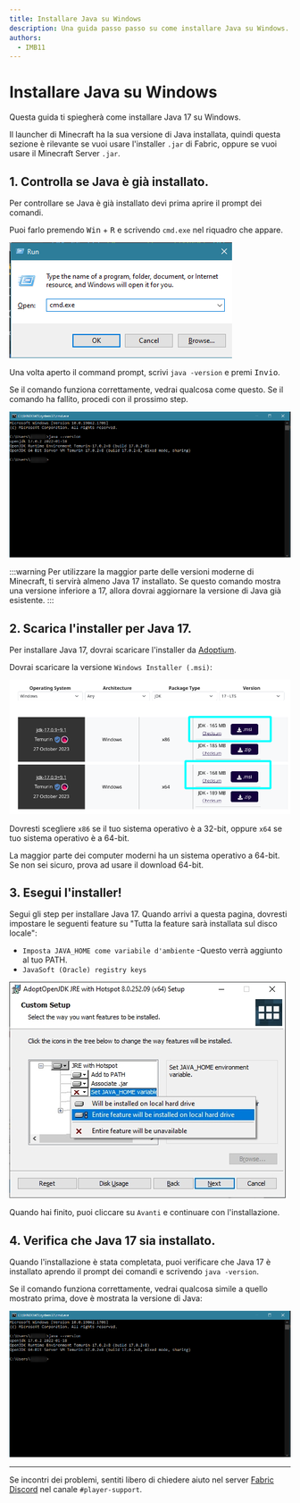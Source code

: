 ```yaml
---
title: Installare Java su Windows
description: Una guida passo passo su come installare Java su Windows.
authors:
  - IMB11
---
```


# Installare Java su Windows

Questa guida ti spiegherà come installare Java 17 su Windows.

Il launcher di Minecraft ha la sua versione di Java installata, quindi questa sezione è rilevante se vuoi usare l'installer `.jar` di Fabric, oppure se vuoi usare il Minecraft Server `.jar`.

## 1. Controlla se Java è già installato.

Per controllare se Java è già installato devi prima aprire il prompt dei comandi.

Puoi farlo premendo <kbd>Win</kbd> + <kbd>R</kbd> e scrivendo `cmd.exe` nel riquadro che appare.

![Il dialogo che mostra Windows con "cmd.exe" scritto nella run bar](/assets/players/installing-java/windows-run-dialog.png)

Una volta aperto il command prompt, scrivi `java -version` e premi <kbd>Invio</kbd>.

Se il comando funziona correttamente, vedrai qualcosa come questo. Se il comando ha fallito, procedi con il prossimo step.

![Il prompt dei comandi con scritto "java -version"](/assets/players/installing-java/windows-java-version.png)

:::warning
Per utilizzare la maggior parte delle versioni moderne di Minecraft, ti servirà almeno Java 17 installato. Se questo comando mostra una versione inferiore a 17, allora dovrai aggiornare la versione di Java già esistente.
:::

## 2. Scarica l'installer per Java 17.

Per installare Java 17, dovrai scaricare l'installer da [Adoptium](https://adoptium.net/en-GB/temurin/releases/?os=windows\\&package=jdk\\&version=17).

Dovrai scaricare la versione `Windows Installer (.msi)`:

![La pagina di download di Adoptium con Windows Installer (.msi) evidenziato](/assets/players/installing-java/windows-download-java.png)

Dovresti scegliere `x86` se il tuo sistema operativo è a 32-bit, oppure `x64` se tuo sistema operativo è a 64-bit.

La maggior parte dei computer moderni ha un sistema operativo a 64-bit. Se non sei sicuro, prova ad usare il download 64-bit.

## 3. Esegui l'installer!

Segui gli step per installare Java 17. Quando arrivi a questa pagina, dovresti impostare le seguenti feature su "Tutta la feature sarà installata sul disco locale":

- `Imposta JAVA_HOME come variabile d'ambiente` -Questo verrà aggiunto al tuo PATH.
- `JavaSoft (Oracle) registry keys`

![Installer Java 17 con "Set JAVA\\_HOME variable" and "JavaSoft (Oracle) registry keys" evidenziati.](/assets/players/installing-java/windows-wizard-screenshot.png)

Quando hai finito, puoi cliccare su `Avanti` e continuare con l'installazione.

## 4. Verifica che Java 17 sia installato.

Quando l'installazione è stata completata, puoi verificare che Java 17 è installato aprendo il prompt dei comandi e scrivendo `java -version`.

Se il comando funziona correttamente, vedrai qualcosa simile a quello mostrato prima, dove è mostrata la versione di Java:

![Il prompt dei comandi con scritto "java -version"](/assets/players/installing-java/windows-java-version.png)

---

Se incontri dei problemi, sentiti libero di chiedere aiuto nel server [Fabric Discord](https://discord.gg/v6v4pMv) nel canale `#player-support`.
